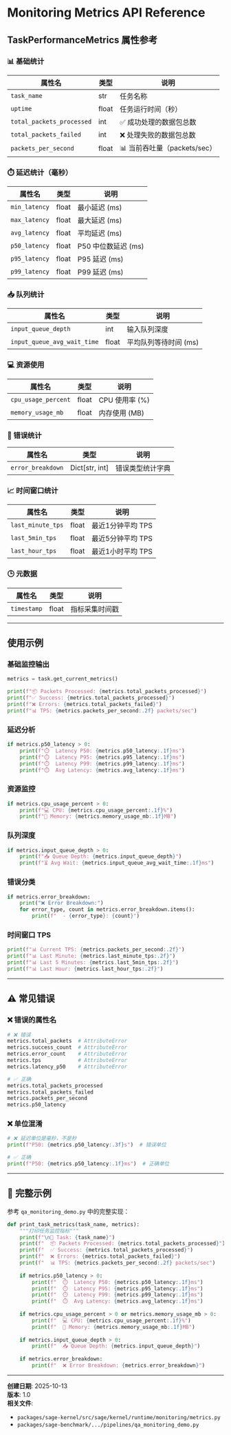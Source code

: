 # Monitoring Metrics API Reference

## TaskPerformanceMetrics 属性参考

### 📊 基础统计

| 属性名 | 类型 | 说明 |
|--------|------|------|
| `task_name` | str | 任务名称 |
| `uptime` | float | 任务运行时间（秒） |
| `total_packets_processed` | int | ✅ 成功处理的数据包总数 |
| `total_packets_failed` | int | ❌ 处理失败的数据包总数 |
| `packets_per_second` | float | 📊 当前吞吐量（packets/sec） |

### ⏱️ 延迟统计（毫秒）

| 属性名 | 类型 | 说明 |
|--------|------|------|
| `min_latency` | float | 最小延迟 (ms) |
| `max_latency` | float | 最大延迟 (ms) |
| `avg_latency` | float | 平均延迟 (ms) |
| `p50_latency` | float | P50 中位数延迟 (ms) |
| `p95_latency` | float | P95 延迟 (ms) |
| `p99_latency` | float | P99 延迟 (ms) |

### 📥 队列统计

| 属性名 | 类型 | 说明 |
|--------|------|------|
| `input_queue_depth` | int | 输入队列深度 |
| `input_queue_avg_wait_time` | float | 平均队列等待时间 (ms) |

### 💻 资源使用

| 属性名 | 类型 | 说明 |
|--------|------|------|
| `cpu_usage_percent` | float | CPU 使用率 (%) |
| `memory_usage_mb` | float | 内存使用 (MB) |

### 🚨 错误统计

| 属性名 | 类型 | 说明 |
|--------|------|------|
| `error_breakdown` | Dict[str, int] | 错误类型统计字典 |

### 📈 时间窗口统计

| 属性名 | 类型 | 说明 |
|--------|------|------|
| `last_minute_tps` | float | 最近1分钟平均 TPS |
| `last_5min_tps` | float | 最近5分钟平均 TPS |
| `last_hour_tps` | float | 最近1小时平均 TPS |

### 🕒 元数据

| 属性名 | 类型 | 说明 |
|--------|------|------|
| `timestamp` | float | 指标采集时间戳 |

---

## 使用示例

### 基础监控输出

```python
metrics = task.get_current_metrics()

print(f"📦 Packets Processed: {metrics.total_packets_processed}")
print(f"✅ Success: {metrics.total_packets_processed}")
print(f"❌ Errors: {metrics.total_packets_failed}")
print(f"📊 TPS: {metrics.packets_per_second:.2f} packets/sec")
```

### 延迟分析

```python
if metrics.p50_latency > 0:
    print(f"⏱️  Latency P50: {metrics.p50_latency:.1f}ms")
    print(f"⏱️  Latency P95: {metrics.p95_latency:.1f}ms")
    print(f"⏱️  Latency P99: {metrics.p99_latency:.1f}ms")
    print(f"⏱️  Avg Latency: {metrics.avg_latency:.1f}ms")
```

### 资源监控

```python
if metrics.cpu_usage_percent > 0:
    print(f"💻 CPU: {metrics.cpu_usage_percent:.1f}%")
    print(f"🧠 Memory: {metrics.memory_usage_mb:.1f}MB")
```

### 队列深度

```python
if metrics.input_queue_depth > 0:
    print(f"📥 Queue Depth: {metrics.input_queue_depth}")
    print(f"⏳ Avg Wait: {metrics.input_queue_avg_wait_time:.1f}ms")
```

### 错误分类

```python
if metrics.error_breakdown:
    print("❌ Error Breakdown:")
    for error_type, count in metrics.error_breakdown.items():
        print(f"  - {error_type}: {count}")
```

### 时间窗口 TPS

```python
print(f"📊 Current TPS: {metrics.packets_per_second:.2f}")
print(f"📊 Last Minute: {metrics.last_minute_tps:.2f}")
print(f"📊 Last 5 Minutes: {metrics.last_5min_tps:.2f}")
print(f"📊 Last Hour: {metrics.last_hour_tps:.2f}")
```

---

## ⚠️ 常见错误

### ❌ 错误的属性名

```python
# ❌ 错误
metrics.total_packets  # AttributeError
metrics.success_count  # AttributeError
metrics.error_count    # AttributeError
metrics.tps            # AttributeError
metrics.latency_p50    # AttributeError

# ✅ 正确
metrics.total_packets_processed
metrics.total_packets_failed
metrics.packets_per_second
metrics.p50_latency
```

### ❌ 单位混淆

```python
# ❌ 延迟单位是毫秒，不是秒
print(f"P50: {metrics.p50_latency:.3f}s")  # 错误单位

# ✅ 正确
print(f"P50: {metrics.p50_latency:.1f}ms")  # 正确单位
```

---

## 📝 完整示例

参考 `qa_monitoring_demo.py` 中的完整实现：

```python
def print_task_metrics(task_name, metrics):
    """打印任务监控指标"""
    print(f"\n🔧 Task: {task_name}")
    print(f"  📦 Packets Processed: {metrics.total_packets_processed}")
    print(f"  ✅ Success: {metrics.total_packets_processed}")
    print(f"  ❌ Errors: {metrics.total_packets_failed}")
    print(f"  📊 TPS: {metrics.packets_per_second:.2f} packets/sec")
    
    if metrics.p50_latency > 0:
        print(f"  ⏱️  Latency P50: {metrics.p50_latency:.1f}ms")
        print(f"  ⏱️  Latency P95: {metrics.p95_latency:.1f}ms")
        print(f"  ⏱️  Latency P99: {metrics.p99_latency:.1f}ms")
        print(f"  ⏱️  Avg Latency: {metrics.avg_latency:.1f}ms")
    
    if metrics.cpu_usage_percent > 0 or metrics.memory_usage_mb > 0:
        print(f"  💻 CPU: {metrics.cpu_usage_percent:.1f}%")
        print(f"  🧠 Memory: {metrics.memory_usage_mb:.1f}MB")
    
    if metrics.input_queue_depth > 0:
        print(f"  📥 Queue Depth: {metrics.input_queue_depth}")
    
    if metrics.error_breakdown:
        print(f"  ❌ Error Breakdown: {metrics.error_breakdown}")
```

---

**创建日期**: 2025-10-13  
**版本**: 1.0  
**相关文件**: 
- `packages/sage-kernel/src/sage/kernel/runtime/monitoring/metrics.py`
- `packages/sage-benchmark/.../pipelines/qa_monitoring_demo.py`
